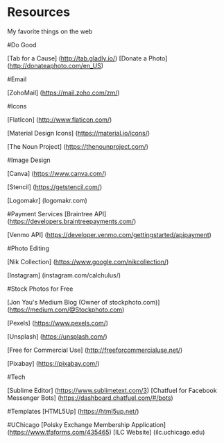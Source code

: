 # Resources
My favorite things on the web

#Do Good

[Tab for a Cause] (http://tab.gladly.io/)
[Donate a Photo] (http://donateaphoto.com/en_US)

#Email

[ZohoMail] (https://mail.zoho.com/zm/)

#Icons

[FlatIcon] (http://www.flaticon.com/)

[Material Design Icons] (https://material.io/icons/)

[The Noun Project] (https://thenounproject.com/)


#Image Design

[Canva] (https://www.canva.com/)

[Stencil] (https://getstencil.com/)

[Logomakr] (logomakr.com)

#Payment Services
[Braintree API] (https://developers.braintreepayments.com/)

[Venmo API] (https://developer.venmo.com/gettingstarted/apipayment)

#Photo Editing

[Nik Collection] (https://www.google.com/nikcollection/)

[Instagram] (instagram.com/calchulus/)

#Stock Photos for Free

[Jon Yau's Medium Blog (Owner of stockphoto.com)] (https://medium.com/@Stockphoto.com)

[Pexels] (https://www.pexels.com/)

[Unsplash] (https://unsplash.com/)

[Free for Commercial Use] (http://freeforcommercialuse.net/)

[Pixabay] (https://pixabay.com/)

#Tech

[Sublime Editor] (https://www.sublimetext.com/3)
[Chatfuel for Facebook Messenger Bots] (https://dashboard.chatfuel.com/#/bots)


#Templates
[HTML5Up] (https://html5up.net/)


#UChicago
[Polsky Exchange Membership Application] (https://www.tfaforms.com/435465)
[ILC Website] (ilc.uchicago.edu)
